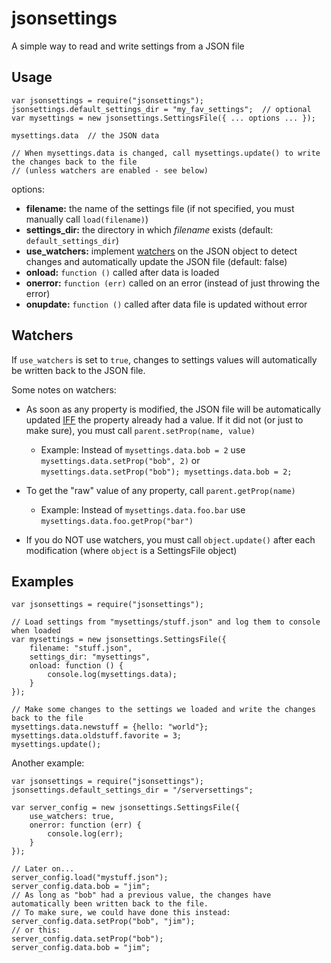 # jsonsettings

A simple way to read and write settings from a JSON file

## Usage

    var jsonsettings = require("jsonsettings");
    jsonsettings.default_settings_dir = "my_fav_settings";  // optional
    var mysettings = new jsonsettings.SettingsFile({ ... options ... });
    
    mysettings.data  // the JSON data
    
    // When mysettings.data is changed, call mysettings.update() to write the changes back to the file
    // (unless watchers are enabled - see below)

options:

 - **filename:** the name of the settings file (if not specified, you must manually call `load(filename)`)
 - **settings_dir:** the directory in which *filename* exists (default: `default_settings_dir`)
 - **use_watchers:** implement [watchers](#watchers) on the JSON object to detect changes and automatically update the JSON file (default: false)
 - **onload:** `function ()` called after data is loaded
 - **onerror:** `function (err)` called on an error (instead of just throwing the error)
 - **onupdate:** `function ()` called after data file is updated without error

## Watchers

If `use_watchers` is set to `true`, changes to settings values will automatically be written back to the JSON file.

Some notes on watchers:

  - As soon as any property is modified, the JSON file will be automatically updated [IFF](http://en.wikipedia.org/wiki/Iff) the property already had a value. If it did not (or just to make sure), you must call `parent.setProp(name, value)`
    - Example: Instead of `mysettings.data.bob = 2` use `mysettings.data.setProp("bob", 2)` or `mysettings.data.setProp("bob"); mysettings.data.bob = 2;`

  - To get the "raw" value of any property, call `parent.getProp(name)`
    - Example: Instead of `mysettings.data.foo.bar` use `mysettings.data.foo.getProp("bar")`

  - If you do NOT use watchers, you must call `object.update()` after each modification (where `object` is a SettingsFile object)

## Examples

    var jsonsettings = require("jsonsettings");
    
    // Load settings from "mysettings/stuff.json" and log them to console when loaded
    var mysettings = new jsonsettings.SettingsFile({
        filename: "stuff.json",
        settings_dir: "mysettings",
        onload: function () {
            console.log(mysettings.data);
        }
    });
    
    // Make some changes to the settings we loaded and write the changes back to the file
    mysettings.data.newstuff = {hello: "world"};
    mysettings.data.oldstuff.favorite = 3;
    mysettings.update();

Another example:

    var jsonsettings = require("jsonsettings");
    jsonsettings.default_settings_dir = "/serversettings";
    
    var server_config = new jsonsettings.SettingsFile({
        use_watchers: true,
        onerror: function (err) {
            console.log(err);
        }
    });
    
    // Later on...
    server_config.load("mystuff.json");
    server_config.data.bob = "jim";
    // As long as "bob" had a previous value, the changes have automatically been written back to the file.
    // To make sure, we could have done this instead:
    server_config.data.setProp("bob", "jim");
    // or this:
    server_config.data.setProp("bob");
    server_config.data.bob = "jim";